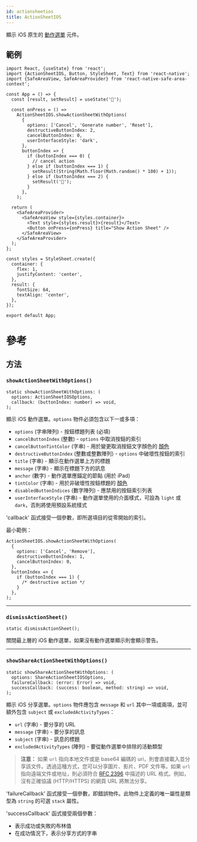 ```yaml
---
id: actionsheetios
title: ActionSheetIOS
---
```


顯示 iOS 原生的 [動作選單](https://developer.apple.com/design/human-interface-guidelines/ios/views/action-sheets/) 元件。

## 範例

```SnackPlayer name=ActionSheetIOS%20Example&supportedPlatforms=ios
import React, {useState} from 'react';
import {ActionSheetIOS, Button, StyleSheet, Text} from 'react-native';
import {SafeAreaView, SafeAreaProvider} from 'react-native-safe-area-context';

const App = () => {
  const [result, setResult] = useState('🔮');

  const onPress = () =>
    ActionSheetIOS.showActionSheetWithOptions(
      {
        options: ['Cancel', 'Generate number', 'Reset'],
        destructiveButtonIndex: 2,
        cancelButtonIndex: 0,
        userInterfaceStyle: 'dark',
      },
      buttonIndex => {
        if (buttonIndex === 0) {
          // cancel action
        } else if (buttonIndex === 1) {
          setResult(String(Math.floor(Math.random() * 100) + 1));
        } else if (buttonIndex === 2) {
          setResult('🔮');
        }
      },
    );

  return (
    <SafeAreaProvider>
      <SafeAreaView style={styles.container}>
        <Text style={styles.result}>{result}</Text>
        <Button onPress={onPress} title="Show Action Sheet" />
      </SafeAreaView>
    </SafeAreaProvider>
  );
};

const styles = StyleSheet.create({
  container: {
    flex: 1,
    justifyContent: 'center',
  },
  result: {
    fontSize: 64,
    textAlign: 'center',
  },
});

export default App;
```

# 參考

## 方法

### `showActionSheetWithOptions()`

```tsx
static showActionSheetWithOptions: (
  options: ActionSheetIOSOptions,
  callback: (buttonIndex: number) => void,
);
```

顯示 iOS 動作選單。`options` 物件必須包含以下一或多項：

- `options` (字串陣列) - 按鈕標題列表 (必填)
- `cancelButtonIndex` (整數) - `options` 中取消按鈕的索引
- `cancelButtonTintColor` (字串) - 用於變更取消按鈕文字顏色的 [顏色](colors)
- `destructiveButtonIndex` (整數或整數陣列) - `options` 中破壞性按鈕的索引
- `title` (字串) - 顯示在動作選單上方的標題
- `message` (字串) - 顯示在標題下方的訊息
- `anchor` (數字) - 動作選單應錨定的節點 (用於 iPad)
- `tintColor` (字串) - 用於非破壞性按鈕標題的 [顏色](colors)
- `disabledButtonIndices` (數字陣列) - 應禁用的按鈕索引列表
- `userInterfaceStyle` (字串) - 動作選單使用的介面樣式，可設為 `light` 或 `dark`，否則將使用預設系統樣式

'callback' 函式接受一個參數，即所選項目的從零開始的索引。

最小範例：

```tsx
ActionSheetIOS.showActionSheetWithOptions(
  {
    options: ['Cancel', 'Remove'],
    destructiveButtonIndex: 1,
    cancelButtonIndex: 0,
  },
  buttonIndex => {
    if (buttonIndex === 1) {
      /* destructive action */
    }
  },
);
```

---

### `dismissActionSheet()`

```tsx
static dismissActionSheet();
```

關閉最上層的 iOS 動作選單，如果沒有動作選單顯示則會顯示警告。

---

### `showShareActionSheetWithOptions()`

```tsx
static showShareActionSheetWithOptions: (
  options: ShareActionSheetIOSOptions,
  failureCallback: (error: Error) => void,
  successCallback: (success: boolean, method: string) => void,
);
```

顯示 iOS 分享選單。`options` 物件應包含 `message` 和 `url` 其中一項或兩項，並可額外包含 `subject` 或 `excludedActivityTypes`：

- `url` (字串) - 要分享的 URL
- `message` (字串) - 要分享的訊息
- `subject` (字串) - 訊息的標題
- `excludedActivityTypes` (陣列) - 要從動作選單中排除的活動類型

> **注意：** 如果 `url` 指向本地文件或是 base64 編碼的 uri，則會直接載入並分享該文件。透過這種方式，您可以分享圖片、影片、PDF 文件等。如果 `url` 指向遠端文件或地址，則必須符合 [RFC 2396](https://www.ietf.org/rfc/rfc2396.txt) 中描述的 URL 格式。例如，沒有正確協議 (HTTP/HTTPS) 的網頁 URL 將無法分享。

'failureCallback' 函式接受一個參數，即錯誤物件。此物件上定義的唯一屬性是類型為 `string` 的可選 `stack` 屬性。

'successCallback' 函式接受兩個參數：

- 表示成功或失敗的布林值
- 在成功情況下，表示分享方式的字串